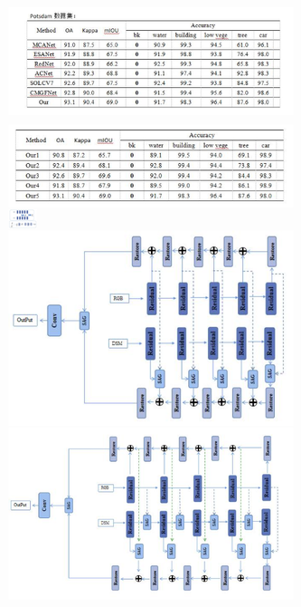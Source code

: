 <img src="../images/8_31_1.jpg" wdith="20%">
<p></p>
<img src="../images/8_31_2.jpg">

<img src="../images/8_31_5.jpg" width="50" height="50%">
<img src="../images/8_31_4.jpg">
<img src="../images/8_31_3.jpg">
